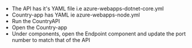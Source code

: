 * The API has it's YAML file i.e azure-webapps-dotnet-core.yml
* Country-app has YAML ie azure-webapps-node.yml
* Run the CountryAPI
* Open the Country-app
* Under components, open the Endpoint component and update the port number to match that of the API
